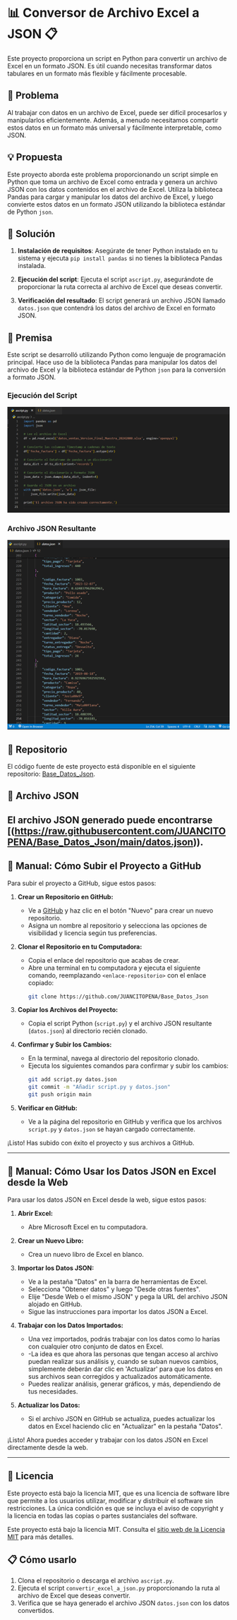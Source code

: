 # 📊 Conversor de Archivo Excel a JSON 📋

Este proyecto proporciona un script en Python para convertir un archivo de Excel en un formato JSON. Es útil cuando necesitas transformar datos tabulares en un formato más flexible y fácilmente procesable.

## 🚀 Problema

Al trabajar con datos en un archivo de Excel, puede ser difícil procesarlos y manipularlos eficientemente. Además, a menudo necesitamos compartir estos datos en un formato más universal y fácilmente interpretable, como JSON.

## 💡 Propuesta

Este proyecto aborda este problema proporcionando un script simple en Python que toma un archivo de Excel como entrada y genera un archivo JSON con los datos contenidos en el archivo de Excel. Utiliza la biblioteca Pandas para cargar y manipular los datos del archivo de Excel, y luego convierte estos datos en un formato JSON utilizando la biblioteca estándar de Python `json`.

## 🔧 Solución

1. **Instalación de requisitos**: Asegúrate de tener Python instalado en tu sistema y ejecuta `pip install pandas` si no tienes la biblioteca Pandas instalada.

2. **Ejecución del script**: Ejecuta el script `ascript.py`, asegurándote de proporcionar la ruta correcta al archivo de Excel que deseas convertir.

3. **Verificación del resultado**: El script generará un archivo JSON llamado `datos.json` que contendrá los datos del archivo de Excel en formato JSON.

## 📝 Premisa

Este script se desarrolló utilizando Python como lenguaje de programación principal. Hace uso de la biblioteca Pandas para manipular los datos del archivo de Excel y la biblioteca estándar de Python `json` para la conversión a formato JSON.

### Ejecución del Script

![](script.png)

### Archivo JSON Resultante

![](json.png)

## 📂 Repositorio

El código fuente de este proyecto está disponible en el siguiente repositorio: [Base_Datos_Json](https://github.com/JUANCITOPENA/Base_Datos_Json).

## 📄 Archivo JSON

El archivo JSON generado puede encontrarse [(https://raw.githubusercontent.com/JUANCITOPENA/Base_Datos_Json/main/datos.json)).
----
## 📝 Manual: Cómo Subir el Proyecto a GitHub

Para subir el proyecto a GitHub, sigue estos pasos:

1. **Crear un Repositorio en GitHub:**
   - Ve a [GitHub](https://github.com/) y haz clic en el botón "Nuevo" para crear un nuevo repositorio.
   - Asigna un nombre al repositorio y selecciona las opciones de visibilidad y licencia según tus preferencias.

2. **Clonar el Repositorio en tu Computadora:**
   - Copia el enlace del repositorio que acabas de crear.
   - Abre una terminal en tu computadora y ejecuta el siguiente comando, reemplazando `<enlace-repositorio>` con el enlace copiado:
     ```bash
     git clone https://github.com/JUANCITOPENA/Base_Datos_Json
     ```

3. **Copiar los Archivos del Proyecto:**
   - Copia el script Python (`script.py`) y el archivo JSON resultante (`datos.json`) al directorio recién clonado.

4. **Confirmar y Subir los Cambios:**
   - En la terminal, navega al directorio del repositorio clonado.
   - Ejecuta los siguientes comandos para confirmar y subir los cambios:
     ```bash
     git add script.py datos.json
     git commit -m "Añadir script.py y datos.json"
     git push origin main
     ```

5. **Verificar en GitHub:**
   - Ve a la página del repositorio en GitHub y verifica que los archivos `script.py` y `datos.json` se hayan cargado correctamente.

¡Listo! Has subido con éxito el proyecto y sus archivos a GitHub.

----

## 📝 Manual: Cómo Usar los Datos JSON en Excel desde la Web

Para usar los datos JSON en Excel desde la web, sigue estos pasos:

1. **Abrir Excel:**
   - Abre Microsoft Excel en tu computadora.

2. **Crear un Nuevo Libro:**
   - Crea un nuevo libro de Excel en blanco.

3. **Importar los Datos JSON:**
   - Ve a la pestaña "Datos" en la barra de herramientas de Excel.
   - Selecciona "Obtener datos" y luego "Desde otras fuentes".
   - Elije "Desde Web o el mismo JSON" y pega la URL del archivo JSON alojado en GitHub.
   - Sigue las instrucciones para importar los datos JSON a Excel.

4. **Trabajar con los Datos Importados:**
   - Una vez importados, podrás trabajar con los datos como lo harías con cualquier otro conjunto de datos en Excel.
   - -La idea es que ahora las personas que tengan acceso al archivo puedan realizar sus análisis y, cuando se suban nuevos cambios, simplemente deberán dar clic en 'Actualizar' para que los datos en sus archivos sean corregidos y actualizados automáticamente.
   - Puedes realizar análisis, generar gráficos, y más, dependiendo de tus necesidades.

5. **Actualizar los Datos:**
   - Si el archivo JSON en GitHub se actualiza, puedes actualizar los datos en Excel haciendo clic en "Actualizar" en la pestaña "Datos".

¡Listo! Ahora puedes acceder y trabajar con los datos JSON en Excel directamente desde la web.

----
## 📄 Licencia

Este proyecto está bajo la licencia MIT, que es una licencia de software libre que permite a los usuarios utilizar, modificar y distribuir el software sin restricciones. La única condición es que se incluya el aviso de copyright y la licencia en todas las copias o partes sustanciales del software.

Este proyecto está bajo la licencia MIT. Consulta el [sitio web de la Licencia MIT](https://opensource.org/licenses/MIT) para más detalles.

## 📋 Cómo usarlo

1. Clona el repositorio o descarga el archivo `ascript.py`.
2. Ejecuta el script `convertir_excel_a_json.py` proporcionando la ruta al archivo de Excel que deseas convertir.
3. Verifica que se haya generado el archivo JSON `datos.json` con los datos convertidos.

